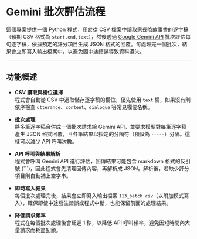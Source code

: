 # Gemini 批次評估流程

這個專案提供一個 Python 程式，用於從 CSV 檔案中讀取家長唸故事書的逐字稿（預期 CSV 格式為 `start,end,text`），然後透過 [Google Gemini API](https://ai.google.dev/gemini-api/docs) 批次評估每句逐字稿，依據預定的評分項目生成 JSON 格式的回覆。每處理完一個批次，結果會立即寫入輸出檔案中，以避免因中途錯誤導致資料遺失。

---

## 功能概述

- **CSV 讀取與欄位選擇**  
  程式會自動從 CSV 中選取儲存逐字稿的欄位，優先使用 `text` 欄，如果沒有則依序檢查 `utterance`、`content`、`dialogue` 等常見欄位名稱。

- **批次處理**  
  將多筆逐字稿合併成一個批次請求給 Gemini API，並要求模型對每筆逐字稿產生 JSON 格式回覆，且各筆結果以指定的分隔符（預設為 `-----`）分隔。這樣可以減少 API 呼叫次數。

- **API 呼叫與結果解析**  
  程式會呼叫 Gemini API 進行評估，回傳結果可能包含 markdown 格式的反引號 (```)，因此程式會先清理回傳內容，再解析成 JSON。解析後，若缺少評分項目則自動補上空字串。

- **即時寫入結果**  
  每個批次處理完後，結果會立即寫入輸出檔案 `113_batch.csv`（以附加模式寫入），確保即使中途發生錯誤或程式中斷，也能保留前面的處理結果。

- **降低請求頻率**  
  程式在每個批次處理後會延遲 1 秒，以降低 API 呼叫頻率，避免因短時間內大量請求而耗盡配額。